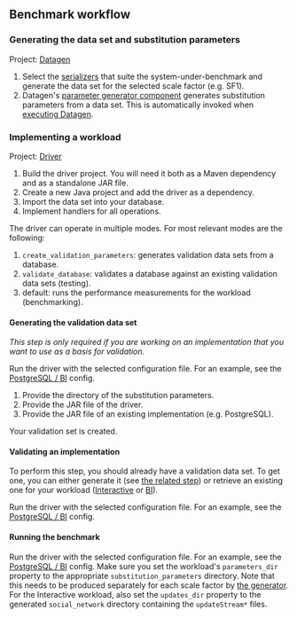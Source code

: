 ## Benchmark workflow

### Generating the data set and substitution parameters

Project: [Datagen](https://github.com/ldbc/ldbc_snb_datagen)

1. Select the [serializers](https://github.com/ldbc/ldbc_snb_datagen/wiki/Data-Output) that suite the system-under-benchmark and generate the data set for the selected scale factor (e.g. SF1).
1. Datagen's [parameter generator component](https://github.com/ldbc/ldbc_snb_datagen/tree/stable/paramgenerator) generates substitution parameters from a data set. This is automatically invoked when [executing Datagen](https://github.com/ldbc/ldbc_snb_datagen/wiki/Compilation_Execution).

### Implementing a workload

Project: [Driver](https://github.com/ldbc/ldbc_snb_driver)

1. Build the driver project. You will need it both as a Maven dependency and as a standalone JAR file.
1. Create a new Java project and add the driver as a dependency.
1. Import the data set into your database.
1. Implement handlers for all operations.

The driver can operate in multiple modes. For most relevant modes are the following:

1. `create_validation_parameters`: generates validation data sets from a database.
2. `validate_database`: validates a database against an existing validation data sets (testing).
3. default: runs the performance measurements for the workload (benchmarking).

#### Generating the validation data set

_This step is only required if you are working on an implementation that you want to use as a basis for validation._

Run the driver with the selected configuration file. For an example, see the [PostgreSQL / BI](https://github.com/ldbc/ldbc_snb_implementations/blob/master/postgres/bi-create-validation-parameters.properties) config.

1. Provide the directory of the substitution parameters.
1. Provide the JAR file of the driver.
1. Provide the JAR file of an existing implementation (e.g. PostgreSQL).

Your validation set is created.

#### Validating an implementation

To perform this step, you should already have a validation data set. To get one, you can either generate it (see [the related step](https://github.com/ldbc/ldbc_snb_docs/wiki/Benchmark-workflow#generating-the-data-set-and-substitution-parameters)) or retrieve an existing one for your workload ([Interactive](https://github.com/ldbc/ldbc_snb_interactive_validation) or [BI](https://github.com/ldbc/ldbc_snb_bi_validation)).

Run the driver with the selected configuration file. For an example, see the [PostgreSQL / BI](https://github.com/ldbc/ldbc_snb_implementations/blob/master/postgres/bi-validate.properties) config.

#### Running the benchmark

Run the driver with the selected configuration file. For an example, see the [PostgreSQL / BI](https://github.com/ldbc/ldbc_snb_implementations/blob/master/postgres/bi-benchmark.properties) config. Make sure you set the workload's `parameters_dir` property to the appropriate `substitution_parameters` directory. Note that this needs to be produced separately for each scale factor by [the generator](https://github.com/ldbc/ldbc_snb_datagen/tree/master/paramgenerator).
For the Interactive workload, also set the `updates_dir` property to the generated `social_network` directory containing the `updateStream*` files.
